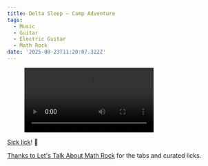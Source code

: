 ```yaml
---
title: Delta Sleep – Camp Adventure
tags:
  - Music
  - Guitar
  - Electric Guitar
  - Math Rock
date: '2025-08-23T11:20:07.322Z'
---
```


<figure className="reset">
  <video
    autobuffer
    loop
    type="video/mp4"
    playsInline
    controls
    className="full-width"
  >
    <source
      src="https://res.cloudinary.com/cpadilla/video/upload/v1754016013/chrisdpadilla/blog/video/DeltaSleepCampAdventureCompressed_sjf1rw.mov"
      type="video/mp4"
    />
  </video>
</figure>

[Sick lick](https://www.youtube.com/watch?v=qQfh-umkAcw)! 🦑

[Thanks to Let's Talk About Math Rock](https://www.youtube.com/watch?v=LoAYmxA4lX4) for the tabs and curated licks.
